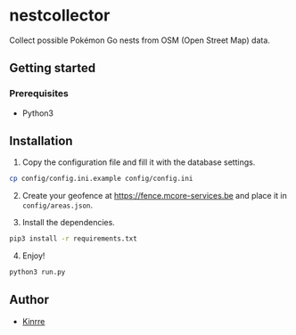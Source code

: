 # nestcollector
Collect possible Pokémon Go nests from OSM (Open Street Map) data.

## Getting started

### Prerequisites

* Python3

## Installation

1. Copy the configuration file and fill it with the database settings.

  ```sh
  cp config/config.ini.example config/config.ini
  ```

2. Create your geofence at https://fence.mcore-services.be and place it in `config/areas.json`.

3. Install the dependencies.
  
  ```sh
  pip3 install -r requirements.txt
  ```

4. Enjoy!

  ```sh
  python3 run.py
  ```

## Author
* [Kinrre](https://github.com/Kinrre)

